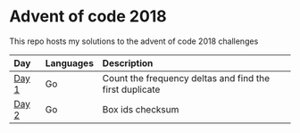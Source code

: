 # Advent of code 2018

This repo hosts my solutions to the advent of code 2018 challenges

| Day           | Languages | Description                                             |
| :------------ | :-------- | :------------------------------------------------------ |
| [Day 1](day1) | Go        | Count the frequency deltas and find the first duplicate | 
| [Day 2](day2) | Go        | Box ids checksum | 
